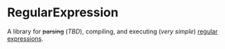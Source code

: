 # RegularExpression
A library for ~~parsing~~ (_TBD_), compiling, and executing (_very simple_) [regular expressions](https://en.wikipedia.org/wiki/Regular_expression).
